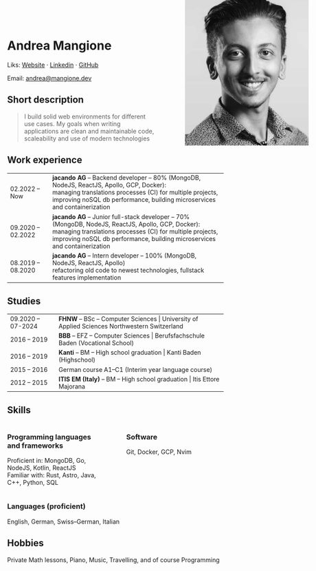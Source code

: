 <h1>Andrea Mangione</h1>

Liks: [Website](https://andrea.mangione.dev) · [Linkedin](https://www.linkedin.com/in/andrea-mangione-592902156/)
· [GitHub](https://github.com/MangioneAndrea)

Email: [andrea@mangione.dev](mailto:andrea@mangione.dev)

<img src="photo.jpeg" style="position: absolute;top: -20px;right: 30px;width: 30%;"/>


<h2>Short description</h2>
<blockquote>
I build solid web environments for different use cases. My goals when writing applications are clean and maintainable code, scaleability and use of modern technologies
</blockquote>

<h2>Work experience</h2>
<table>
  <tr>
    <td>02.2022 – Now</td>
    <td>
      <b>jacando AG</b> – Backend developer – 80% (MongoDB, NodeJS, ReactJS, Apollo, GCP, Docker): <br />
      managing translations processes (CI) for multiple projects, improving noSQL db performance, building microservices and containerization
    </td>
  </tr>
  <tr>
    <td>09.2020 – 02.2022</td>
    <td>
      <b>jacando AG</b> – Junior full-stack developer – 70% (MongoDB, NodeJS, ReactJS, Apollo, GCP, Docker):<br/>
      managing translations processes (CI) for multiple projects, improving noSQL db performance, building microservices and containerization
    </td>
  </tr>
  <tr>
    <td>08.2019 – 08.2020</td>
    <td>
      <b>jacando AG</b> – Intern developer – 100% (MongoDB, NodeJS, ReactJS, Apollo)<br/>
      refactoring old code to newest technologies, fullstack features implementation
    </td>
  </tr>
</table>

<h2>Studies</h2>
<table>
  <tr>
    <td>09.2020 – 07-2024</td>
    <td class="full">
      <b>FHNW</b> – BSc – Computer Sciences |
      University of Applied Sciences Northwestern Switzerland
    </td>
  </tr>
  <tr>
    <td>2016 – 2019</td>
    <td>
      <b>BBB</b> – EFZ – Computer Sciences | Berufsfachschule Baden (Vocational School)
    </td>
  </tr>
  <tr>
    <td>2016 – 2019</td>
    <td>
      <b>Kanti</b> – BM – High school graduation | Kanti Baden (Highschool)
    </td>
  </tr>
  <tr>
    <td>2015 – 2016</td>
    <td>
      German course A1–C1 (Interim year language course)
    </td>
  </tr>
  <tr>
    <td>2012 – 2015</td>
    <td>
      <b>ITIS EM (Italy)</b> – BM – High school graduation | Itis Ettore Majorana 
    </td>
  </tr>
</table>

## Skills
<div class="splitH">
<div>
<h3>Programming languages and frameworks</h3>

Proficient in: MongoDB, Go, NodeJS, Kotlin, ReactJS <br/>
Familiar with: Rust, Astro, Java, C++, Python, SQL
</div>
<div>

<h3>Software</h3>

Git, Docker, GCP, Nvim
</div>
</div>

### Languages (proficient)

English, German, Swiss–German, Italian

## Hobbies

Private Math lessons, Piano, Music, Travelling, and of course Programming


<style>
    table {
	display: table;
        width: 100%;
        min-width: 100%;
    }
    tr {
	width: 100%;
    }
    blockquote{
    	width: 60%;
    }
    .splitH{
    	display: flex;
	justify-content: space-between;
    }
    .splitH > div{
	width: 45%;
    }
</style>
